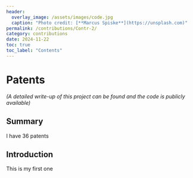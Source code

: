 ```yaml
---
header:
  overlay_image: /assets/images/code.jpg
  caption: "Photo credit: [**Marcus Spiske**](https://unsplash.com)"
permalink: /contributions/Contr-2/
category: contributions
date: 2024-11-22
toc: true
toc_label: "Contents"
---
```


# Patents

*(A detailed write-up of this project can be found and the code is
 publicly available)*

## Summary

I have 36 patents

## Introduction

This is my first one
